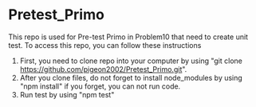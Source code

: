 # Pretest_Primo
This repo is used for Pre-test Primo in Problem10 that need to create unit test.
To access this repo, you can follow these instructions

1. First, you need to clone repo into your computer by using "git clone https://github.com/pigeon2002/Pretest_Primo.git".
2. After you clone files, do not forget to install node_modules by using "npm install" if you forget, you can not run code.
3. Run test by using "npm test"
